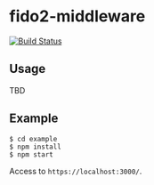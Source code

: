 # fido2-middleware
[![Build Status](https://travis-ci.com/kg0r0/fido2-middleware.svg?token=qYr2zD9yqpiRzB1bAgCq&branch=master)](https://travis-ci.com/kg0r0/fido2-middleware)

## Usage 
TBD

## Example
```
$ cd example
$ npm install
$ npm start
```
Access to ``https://localhost:3000/``.
